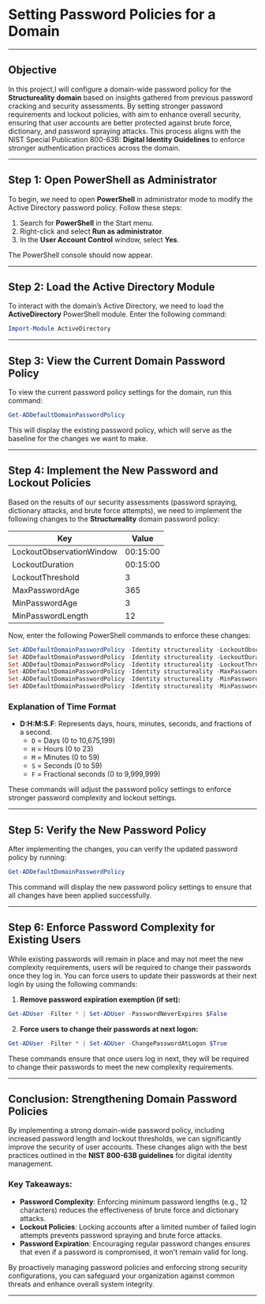 # Setting Password Policies for a Domain
---

## Objective  
In this project,I  will configure a domain-wide password policy for the **Structureality domain** based on insights gathered from previous password cracking and security assessments. By setting stronger password requirements and lockout policies, with aim to enhance overall security, ensuring that user accounts are better protected against brute force, dictionary, and password spraying attacks. This process aligns with the NIST Special Publication 800-63B: **Digital Identity Guidelines** to enforce stronger authentication practices across the domain.

---
## Step 1: Open PowerShell as Administrator  
To begin, we need to open **PowerShell** in administrator mode to modify the Active Directory password policy. Follow these steps:

1. Search for **PowerShell** in the Start menu.
2. Right-click and select **Run as administrator**.
3. In the **User Account Control** window, select **Yes**.

The PowerShell console should now appear.

---

## Step 2: Load the Active Directory Module  
To interact with the domain’s Active Directory, we need to load the **ActiveDirectory** PowerShell module. Enter the following command:

```powershell
Import-Module ActiveDirectory
```

---

## Step 3: View the Current Domain Password Policy  
To view the current password policy settings for the domain, run this command:

```powershell
Get-ADDefaultDomainPasswordPolicy
```

This will display the existing password policy, which will serve as the baseline for the changes we want to make.

---

## Step 4: Implement the New Password and Lockout Policies  
Based on the results of our security assessments (password spraying, dictionary attacks, and brute force attempts), we need to implement the following changes to the **Structureality** domain password policy:

| Key                        | Value         |
|----------------------------|---------------|
| LockoutObservationWindow    | 00:15:00      |
| LockoutDuration             | 00:15:00      |
| LockoutThreshold            | 3             |
| MaxPasswordAge              | 365           |
| MinPasswordAge              | 3             |
| MinPasswordLength           | 12            |

Now, enter the following PowerShell commands to enforce these changes:

```powershell
Set-ADDefaultDomainPasswordPolicy -Identity structureality -LockoutObservationWindow 00:15:00
Set-ADDefaultDomainPasswordPolicy -Identity structureality -LockoutDuration 00:15:00
Set-ADDefaultDomainPasswordPolicy -Identity structureality -LockoutThreshold 3
Set-ADDefaultDomainPasswordPolicy -Identity structureality -MaxPasswordAge 365.00:00:00
Set-ADDefaultDomainPasswordPolicy -Identity structureality -MinPasswordAge 3.00:00:00
Set-ADDefaultDomainPasswordPolicy -Identity structureality -MinPasswordLength 12
```

### Explanation of Time Format  
- **D:H:M:S.F**: Represents days, hours, minutes, seconds, and fractions of a second.  
  - `D` = Days (0 to 10,675,199)
  - `H` = Hours (0 to 23)
  - `M` = Minutes (0 to 59)
  - `S` = Seconds (0 to 59)
  - `F` = Fractional seconds (0 to 9,999,999)

These commands will adjust the password policy settings to enforce stronger password complexity and lockout settings.

---

## Step 5: Verify the New Password Policy  
After implementing the changes, you can verify the updated password policy by running:

```powershell
Get-ADDefaultDomainPasswordPolicy
```

This command will display the new password policy settings to ensure that all changes have been applied successfully.

---

## Step 6: Enforce Password Complexity for Existing Users  
While existing passwords will remain in place and may not meet the new complexity requirements, users will be required to change their passwords once they log in. You can force users to update their passwords at their next login by using the following commands:

1. **Remove password expiration exemption (if set):**

```powershell
Get-ADUser -Filter * | Set-ADUser -PasswordNeverExpires $False
```

2. **Force users to change their passwords at next logon:**

```powershell
Get-ADUser -Filter * | Set-ADUser -ChangePasswordAtLogon $True
```

These commands ensure that once users log in next, they will be required to change their passwords to meet the new complexity requirements.

---

## Conclusion: Strengthening Domain Password Policies  
By implementing a strong domain-wide password policy, including increased password length and lockout thresholds, we can significantly improve the security of user accounts. These changes align with the best practices outlined in the **NIST 800-63B guidelines** for digital identity management.

### Key Takeaways:  
- **Password Complexity**: Enforcing minimum password lengths (e.g., 12 characters) reduces the effectiveness of brute force and dictionary attacks.
- **Lockout Policies**: Locking accounts after a limited number of failed login attempts prevents password spraying and brute force attacks.
- **Password Expiration**: Encouraging regular password changes ensures that even if a password is compromised, it won't remain valid for long.

By proactively managing password policies and enforcing strong security configurations, you can safeguard your organization against common threats and enhance overall system integrity.

---